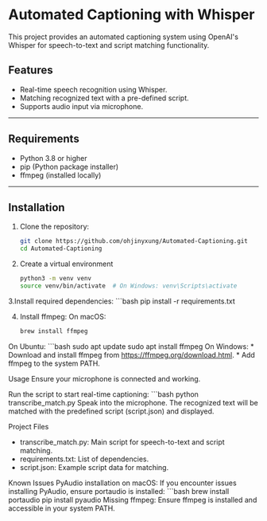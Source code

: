 # Automated Captioning with Whisper

This project provides an automated captioning system using OpenAI's Whisper for speech-to-text and script matching functionality.

## **Features**
- Real-time speech recognition using Whisper.
- Matching recognized text with a pre-defined script.
- Supports audio input via microphone.

---

## **Requirements**

- Python 3.8 or higher
- pip (Python package installer)
- ffmpeg (installed locally)

---

## **Installation**

1. Clone the repository:
   ```bash
   git clone https://github.com/ohjinyxung/Automated-Captioning.git
   cd Automated-Captioning

2. Create a virtual environment
    ```bash
    python3 -m venv venv
    source venv/bin/activate  # On Windows: venv\Scripts\activate

3.Install required dependencies:
    ```bash
    pip install -r requirements.txt

4. Install ffmpeg:
On macOS:
    ```bash
    brew install ffmpeg
On Ubuntu:
    ```bash
    sudo apt update
    sudo apt install ffmpeg
On Windows:
    * Download and install ffmpeg from https://ffmpeg.org/download.html.
    * Add ffmpeg to the system PATH.

Usage
Ensure your microphone is connected and working.

Run the script to start real-time captioning:
    ```bash
    python transcribe_match.py
Speak into the microphone. The recognized text will be matched with the predefined script (script.json) and displayed.

Project Files
* transcribe_match.py: Main script for speech-to-text and script matching.
* requirements.txt: List of dependencies.
* script.json: Example script data for matching.

Known Issues
PyAudio installation on macOS:
    If you encounter issues installing PyAudio, ensure portaudio is installed:
        ```bash
        brew install portaudio
        pip install pyaudio
Missing ffmpeg:
    Ensure ffmpeg is installed and accessible in your system PATH.
